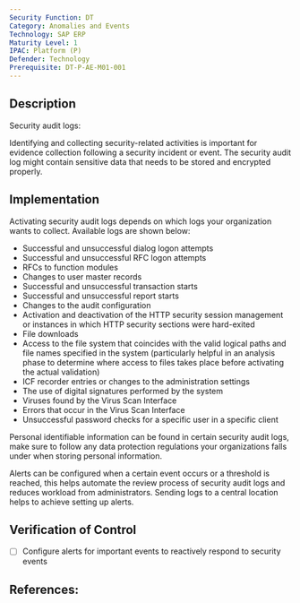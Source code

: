 ```yaml
---
Security Function: DT
Category: Anomalies and Events
Technology: SAP ERP
Maturity Level: 1
IPAC: Platform (P)
Defender: Technology
Prerequisite: DT-P-AE-M01-001
---
```


## Description

Security audit logs:

Identifying and collecting security-related activities is important for evidence collection following a security incident or event. The security audit log might contain sensitive data that needs to be stored and encrypted properly.  

## Implementation

Activating security audit logs depends on which logs your organization wants to collect. Available logs are shown below:

- Successful and unsuccessful dialog logon attempts
- Successful and unsuccessful RFC logon attempts
- RFCs to function modules
- Changes to user master records
- Successful and unsuccessful transaction starts
- Successful and unsuccessful report starts
- Changes to the audit configuration
- Activation and deactivation of the HTTP security session management or instances in which HTTP security sections were hard-exited
- File downloads
- Access to the file system that coincides with the valid logical paths and file names specified in the system  (particularly helpful in an analysis phase to determine where access to files takes place before activating the actual validation)
- ICF recorder entries or changes to the administration settings
- The use of digital signatures performed by the system
- Viruses found by the Virus Scan Interface
- Errors that occur in the Virus Scan Interface
- Unsuccessful password checks for a specific user in a specific client

Personal identifiable information can be found in certain security audit logs, make sure to follow any data protection regulations your organizations falls under when storing personal information.

Alerts can be configured when a certain event occurs or a threshold is reached, this helps automate the review process of security audit logs and reduces workload from administrators. Sending logs to a central location helps to achieve setting up alerts.

## Verification of Control

- [ ] Configure alerts for important events to reactively respond to security events


## References:
